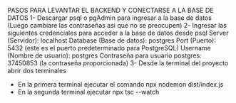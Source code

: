 PASOS PARA LEVANTAR EL BACKEND Y CONECTARSE A LA BASE DE DATOS
1- Descargar psql o pgAdmin para ingresar a la base de datos (Luego cambiare las contraseñas asi que no se preocupen)
2- Ingresar las siguientes credenciales para acceder a la base de datos desde psql 
Server (Servidor): localhost
Database (Base de datos): postgres
Port (Puerto): 5432 (este es el puerto predeterminado para PostgreSQL)
Username (Nombre de usuario): postgres
Contraseña para usuario postgres: 37450853 (la contraseña proporcionada)
3- Desde la terminal del proyecto abrir dos terminales
* En la primera terminal ejecutar el comando npx nodemon 
dist/index.js
* En la segunda terminal ejecutar npx tsc --watch
